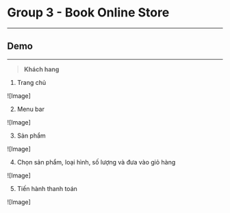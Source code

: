 # Group 3 - Book Online Store
---

## **Demo** 
---
> **Khách hang**

1. Trang chủ 

![Image]

2. Menu bar

![Image]

3. Sản phẩm

![Image]

4. Chọn sản phẩm, loại hình, số lượng và đưa vào giỏ hàng

![Image]

5. Tiến hành thanh toán 

![Image]
